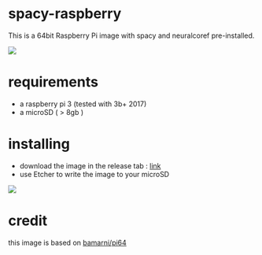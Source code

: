 # spacy-raspberry

This is a 64bit Raspberry Pi image with spacy and neuralcoref pre-installed.

![](imgs/preview.png)

# requirements
- a raspberry pi 3 (tested with 3b+ 2017)
- a microSD ( > 8gb )

# installing
-  download the image in the release tab : [link](https://github.com/boehm-e/spacy-raspberry/releases/tag/1.0)
-  use Etcher to write the image to your microSD

![](imgs/etcher.png)

# credit
this image is based on [bamarni/pi64](https://github.com/bamarni/pi64)
